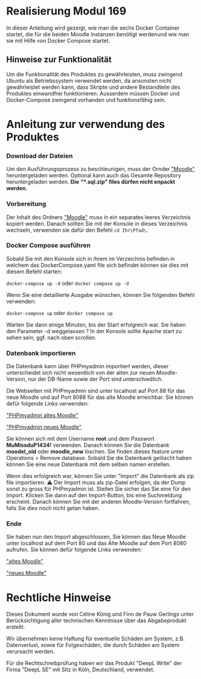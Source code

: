 # Realisierung Modul 169
In dieser Anleitung wird gezeigt, wie man die sechs Docker Container startet, die für die beiden Moodle Instanzen benötigt werdenund wie man sie mit Hilfe von Docker Compose startet.

## Hinweise zur Funktionalität
Um die Funktionalität des Produktes zu gewährleisten, muss zwingend Ubuntu als Betriebssystem verwendet werden, da ansonsten nicht gewährleistet werden kann, dass Skripte und andere Bestandteile des Produktes einwandfrei funktionieren. Ausserdem müssen Docker und Docker-Compose zwingend vorhanden und funktionsfähig sein.


# Anleitung zur verwendung des Produktes
### Download der Dateien
Um den Ausführungsprozess zu beschleunigen, muss der Ornder ["Moodle"](https://github.com/celine-rk/M158/tree/main/Moodle) heruntergeladen werden. Optional kann auch das Gesamte Repository heruntergeladen werden. 
**Die  "*.sql.zip" files dürfen nicht enpackt werden.**
### Vorbereitung
Der Inhalt des Ordners ["Moodle"](https://github.com/celine-rk/M158/tree/main/Moodle) muss in ein separates leeres Verzeichnis kopiert werden.
Danach sollten Sie mit der Konsole in dieses Verzeichnis wechseln, verwenden sie dafür den Befehl `cd Ihr\Pfad\`.
### Docker Compose ausführen
Sobald Sie mit den Konsole sich in ihrem im Verzeichnis befinden in welchem das DockerCompose.yaml file sich befindet können sie dies mit diesem Befehl starten:

`docker-compose up -d` oder `docker compose up -d`

Wenn Sie eine detaillierte Ausgabe wünschen, können Sie folgenden Befehl verwenden:

`docker-compose up` oder `docker compose up`

Warten Sie dann einige Minuten, bis der Start erfolgreich war. Sie haben den Parameter -d weggelassen ? In der Konsole sollte Apache start zu sehen sein, ggf. nach oben scrollen.

### Datenbank importieren
Die Datenbank kann über PHPmyadmin importiert werden, dieser unterscheidet sich nicht wesentlich von der alten zur neuen Moodle-Version, nur der DB-Name sowie der Port sind unterschiedlich.

Die Webseiten mit PHPmyadmin sind unter localhost auf Port 88 für das neue Moodle und auf Port 8088 für das alte Moodle erreichbar. Sie können defür folgende Links verwenden:

["PHPmyadmin altes Moodle"](http://127.0.0.1:8088)

["PHPmyadmin neues Moodle"](http://127.0.0.1:88)

Sie können sich mit dem Username **root** und dem Passwort **MuMissduP1434!** verwenden.
Danach können Sie die Datenbank **moodel_old** oder **moodle_new** löschen. Sie finden dieses feature unter Operations > Remove database. Sobald Sie die Datenbank gelöscht haben können Sie eine neue Datenbank mit dem selben namen erstellen.

Wenn dies erfolgreich war, können Sie unter "Import" die Datenbank als zip file importieren. ⚠️ Der Import muss als zip-Datei erfolgen, da der Dump sonst zu gross für PHPmyadmin ist. Stellen Sie sicher das Sie eine für den Import.
Klicken Sie dann auf den Import-Button, bis eine Suchmeldung erscheint. Danach können Sie mit der anderen Moodle-Version fortfahren, falls Sie dies noch nicht getan haben.

### Ende
Sie haben nun den Import abgeschlossen, Sie können das Neue Moodle unter localhost auf dem Port 80 und das Alte Moodle auf dem Port 8080 aufrufen. Sie können defür folgende Links verwenden:

["altes Moodle"](http://127.0.0.1:8080)

["neues Moodle"](http://127.0.0.1:80)





# Rechtliche Hinweise
Dieses Dokument wurde von Céline König und Finn de Pauw Gerlings unter Berücksichtigung aller technischen Kenntnisse über das Abgabeprodukt erstellt.

Wir übernehmen keine Haftung für eventuelle Schäden am System, z.B. Datenverlust, sowie für Folgeschäden, die durch Schäden am System verursacht werden. 

Für die Rechtschreibprüfung haben wir das Produkt "DeepL Write" der Firma "DeepL SE" mit Sitz in Köln, Deutschland, verwendet.
